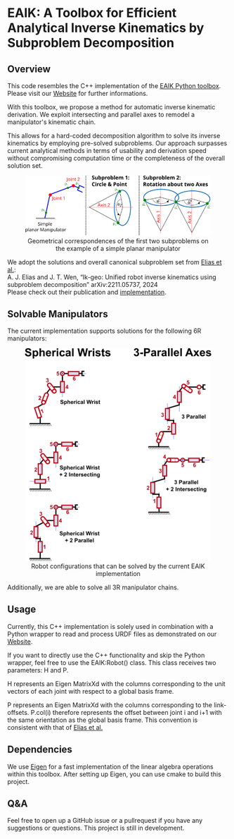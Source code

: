 # EAIK: A Toolbox for Efficient Analytical Inverse Kinematics by Subproblem Decomposition
## Overview
This code resembles the C++ implementation of the [EAIK Python toolbox](https://pypi.org/project/EAIK/). Please visit our [Website](https://eaik.cps.cit.tum.de) for further informations.

With this toolbox, we propose a method for automatic inverse kinematic derivation.
We exploit intersecting and parallel axes to remodel a manipulator's kinematic chain.

This allows for a hard-coded decomposition algorithm to solve its inverse kinematics by employing pre-solved subproblems.
Our approach surpasses current analytical methods in terms of usability and derivation speed without compromising computation time or the completeness of the overall solution set.

<figure figcaption align="center">
  <img src="Images/SP_Visualization.png"/>
  <figcaption>Geometrical correspondences of the first two subproblems on the example of a simple planar manipulator</figcaption>
</figure>

We adopt the solutions and overall canonical subproblem set from [Elias et al.](https://arxiv.org/abs/2211.05737):<br>
A. J. Elias and J. T. Wen, “Ik-geo: Unified robot inverse kinematics
using subproblem decomposition” arXiv:2211.05737, 2024<br>
Please check out their publication and [implementation](https://github.com/rpiRobotics/ik-geo).


## Solvable Manipulators
The current implementation supports solutions for the following 6R manipulators:
<figure figcaption align="center">
  <img src="Images/Kinematic_types.png"/>
  <figcaption>Robot configurations that can be solved by the current EAIK implementation</figcaption>
</figure>

Additionally, we are able to solve all 3R manipulator chains.

## Usage
Currently, this C++ implementation is solely used in combination with a Python wrapper to read and process URDF files as demonstrated on our [Website](eaik.cps.cit.tum.de).

If you want to directly use the C++ functionality and skip the Python wrapper, feel free to use the EAIK:Robot() class.
This class receives two parameters: H and P.

H represents an Eigen MatrixXd with the columns corresponding to the unit vectors of each joint with respect to a global basis frame.

P represents an Eigen MatrixXd with the columns corresponding to the link-offsets.
P.col(i) therefore represents the offset between joint i and i+1 with the same orientation as the global basis frame.
This convention is consistent with that of [Elias et al.](https://github.com/rpiRobotics/ik-geo)

## Dependencies
We use [Eigen](https://eigen.tuxfamily.org/index.php?title=Main_Page) for a fast implementation of the linear algebra operations within this toolbox.
After setting up Eigen, you can use cmake to build this project.

## Q&A
Feel free to open up a GitHub issue or a pullrequest if you have any suggestions or questions.
This project is still in development.